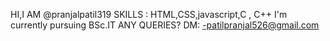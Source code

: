 HI,I AM @pranjalpatil319 
SKILLS : HTML,CSS,javascript,C , C++
I'm currently pursuing BSc.IT
ANY QUERIES? DM: -patilpranjal526@gmail.com

